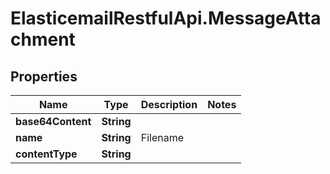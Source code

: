 # ElasticemailRestfulApi.MessageAttachment

## Properties
Name | Type | Description | Notes
------------ | ------------- | ------------- | -------------
**base64Content** | **String** |  | 
**name** | **String** | Filename | 
**contentType** | **String** |  | 


